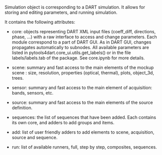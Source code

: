 Simulation object is corresponding to a DART simulation.
It allows for storing
and editing parameters, and running simulation.

It contains the following
attributes:
  - core: objects representing DART XML input files (coeff_diff,
directions, phase, ...) with a raw interface to access and change parameters.
Each module correspond to a part of DART GUI. As in DART GUI, changes propagates
automatically to subnodes. All available parameters are listed in
pytools4dart.core_ui.utils.get_labels() or in the file labels/labels.tab of the
package. See core.ipynb for more details.

  - scene: summary and fast access to
the main elements of the mockup scene : size, resolution, properties (optical,
thermal), plots, object_3d, trees.

  - sensor: summary and fast access to the
main element of acquisition: bands, sensors, etc.

  - source: summary and fast
access to the main elements of the source definition.

  - sequences: the list
of sequences that have been added. Each contains its own core, and adders to add
groups and items.

  - add: list of user friendly adders to add elements to
scene, acquisition, source and sequence.

  - run: list of available runners,
full, step by step, composites, sequences.
